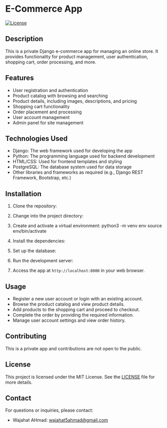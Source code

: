# E-Commerce App

[![License](https://img.shields.io/badge/license-MIT-blue.svg)](https://opensource.org/licenses/MIT)

## Description

This is a private Django e-commerce app for managing an online store. It provides functionality for product management, user authentication, shopping cart, order processing, and more.

## Features

- User registration and authentication
- Product catalog with browsing and searching
- Product details, including images, descriptions, and pricing
- Shopping cart functionality
- Order placement and processing
- User account management
- Admin panel for site management

## Technologies Used

- Django: The web framework used for developing the app
- Python: The programming language used for backend development
- HTML/CSS: Used for frontend templates and styling
- PostgreSQL: The database system used for data storage
- Other libraries and frameworks as required (e.g., Django REST Framework, Bootstrap, etc.)

## Installation

1. Clone the repository:
2. Change into the project directory:
3. Create and activate a virtual environment:
   python3 -m venv env
   source env/bin/activate

4. Install the dependencies:
5. Set up the database:
6. Run the development server:
7. Access the app at `http://localhost:8000` in your web browser.

## Usage

- Register a new user account or login with an existing account.
- Browse the product catalog and view product details.
- Add products to the shopping cart and proceed to checkout.
- Complete the order by providing the required information.
- Manage user account settings and view order history.

## Contributing

This is a private app and contributions are not open to the public.

## License

This project is licensed under the MIT License. See the [LICENSE](LICENSE) file for more details.

## Contact

For questions or inquiries, please contact:

- Wajahat AHmad: wajahat5ahmad@gmail.com
